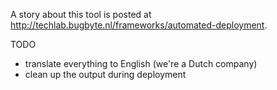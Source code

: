 A story about this tool is posted at <http://techlab.bugbyte.nl/frameworks/automated-deployment>.

TODO

- translate everything to English (we're a Dutch company)
- clean up the output during deployment

